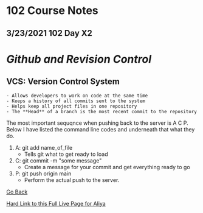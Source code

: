 # 102 Course Notes

## 3/23/2021 102 Day X2

# *Github and Revision Control*

## VCS: Version Control System
	- Allows developers to work on code at the same time
	- Keeps a history of all commits sent to the system
	- Helps keep all project files in one repository
    - The **Head** of a branch is the most recent commit to the repository

The most important sequqnce when pushing back to the server is A C P. Below I have listed the command line codes and underneath that what they do.
1. A: git add name_of_file
    - Tells git what to get ready to load
1. C: git commit -m "some message"
    - Create a message for your commit and get everything ready to go
1. P: git push origin main
    - Perform the actual push to the server.

[Go Back](README.md)

[Hard Link to this Full Live Page for Aliya](https://charles-bofferding.github.io/reading-notes/read03.html)